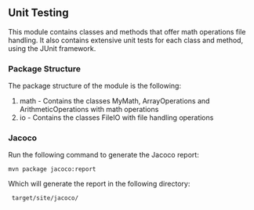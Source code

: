 ## Unit Testing

This module contains classes and methods that offer math operations file handling.
It also contains extensive unit tests for each class and method, using the JUnit framework.

### Package Structure

The package structure of the module is the following:

1. math - Contains the classes MyMath, ArrayOperations and ArithmeticOperations with math operations
2. io - Contains the classes FileIO with file handling operations

### Jacoco

Run the following command to generate the Jacoco report:

``` mvn package jacoco:report ```

Which will generate the report in the following directory:

``` target/site/jacoco/```